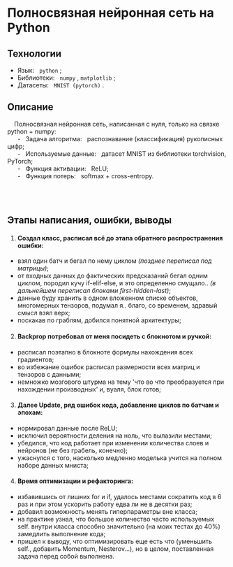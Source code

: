 # Полносвязная нейронная сеть на Python

## Технологии
  - Язык: &nbsp; `python` ;
  - Библиотеки: &nbsp; `numpy` , `matplotlib` ;
  - Датасеты: &nbsp; `MNIST (pytorch)` .

 ## Описание<br>
  
  &nbsp; &nbsp; Полносвязная нейронная сеть, написанная с нуля, только на связке python + numpy:<br>
  &nbsp; &nbsp; &nbsp; - &nbsp; Задача алгоритма: &nbsp; распознавание (классификация) рукописных цифр;<br>
  &nbsp; &nbsp; &nbsp; - &nbsp; Используемые данные: &nbsp; датасет MNIST из библиотеки torchvision, PyTorch;<br>
  &nbsp; &nbsp; &nbsp; - &nbsp; Функция активации: &nbsp; ReLU;<br>
  &nbsp; &nbsp; &nbsp; - &nbsp; Функция потерь: &nbsp; softmax + cross-entropy.
<br>
<br>
<br>
<br>
## Этапы написания, ошибки, выводы
1. #### Создал класс, расписал всё до этапа обратного распространения ошибки:
  - взял один батч и бегал по нему циклом *(позднее переписал под матрицы)*;
  - от входных данных до фактических предсказаний бегал одним циклом, породил кучу if-elif-else, и это определенно смущало.. *(в дальнейшем переписал блоками first-hidden-last)*;
  - данные буду хранить в одном вложенном списке объектов, многомерных тензоров, подумал я.. благо, со временем, здравый смысл взял верх;
  - поскакав по граблям, добился понятной архитектуры;
2. #### Backprop потребовал от меня посидеть с блокнотом и ручкой:
  - расписал поэтапно в блокноте формулы нахождения всех градиентов;
  - во избежание ошибок расписал размерности всех матриц и тензоров с данными;
  - немножко мозгового штурма на тему 'что во что преобразуется при нахождении производных' и, вуаля, блок готов;
3. #### Далее Update, ряд ошибок кода, добавление циклов по батчам и эпохам:
  - нормировал данные после ReLU;
  - исключил вероятности деления на ноль, что вылазили местами;
  - убедился, что код работает при изменении количества слоев и нейронов (не без грабель, конечно);
  - ужаснулся с того, насколько медленно моделька учится на полном наборе данных мниста;
4. #### Время оптимизации и рефакторинга:
  - избавившись от лишних for и if, удалось местами сократить код в 6 раз и при этом ускорить работу едва ли не в десятки раз;
  - добавил возможность менять гиперпараметры вне класса;
  - на практике узнал, что большое количество часто используемых self. внутри класса способно значительно (на моих тестах до 40%) замедлить выполнение кода;
  - пришел к выводу, что оптимизировать еще есть что (уменьшить self., добавить Momentum, Nesterov...), но в целом, поставленная задача перед собой выполнена.
